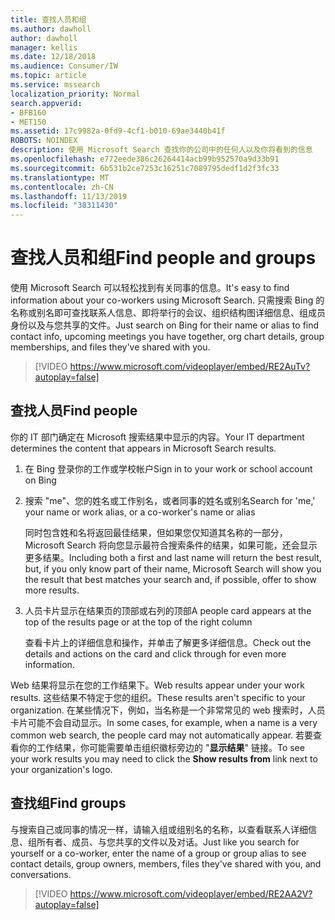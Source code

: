 ```yaml
---
title: 查找人员和组
ms.author: dawholl
author: dawholl
manager: kellis
ms.date: 12/18/2018
ms.audience: Consumer/IW
ms.topic: article
ms.service: mssearch
localization_priority: Normal
search.appverid:
- BFB160
- MET150
ms.assetid: 17c9982a-0fd9-4cf1-b010-69ae3440b41f
ROBOTS: NOINDEX
description: 使用 Microsoft Search 查找你的公司中的任何人以及你将看到的信息
ms.openlocfilehash: e772eede386c26264414acb99b952570a9d33b91
ms.sourcegitcommit: 6b531b2ce7253c16251c7089795dedf1d2f3fc33
ms.translationtype: MT
ms.contentlocale: zh-CN
ms.lasthandoff: 11/13/2019
ms.locfileid: "38311430"
---
```

# <a name="find-people-and-groups"></a><span data-ttu-id="8b928-103">查找人员和组</span><span class="sxs-lookup"><span data-stu-id="8b928-103">Find people and groups</span></span>

<span data-ttu-id="8b928-104">使用 Microsoft Search 可以轻松找到有关同事的信息。</span><span class="sxs-lookup"><span data-stu-id="8b928-104">It's easy to find information about your co-workers using Microsoft Search.</span></span> <span data-ttu-id="8b928-105">只需搜索 Bing 的名称或别名即可查找联系人信息、即将举行的会议、组织结构图详细信息、组成员身份以及与您共享的文件。</span><span class="sxs-lookup"><span data-stu-id="8b928-105">Just search on Bing for their name or alias to find contact info, upcoming meetings you have together, org chart details, group memberships, and files they've shared with you.</span></span>
  
> [!VIDEO https://www.microsoft.com/videoplayer/embed/RE2AuTv?autoplay=false]
  
## <a name="find-people"></a><span data-ttu-id="8b928-106">查找人员</span><span class="sxs-lookup"><span data-stu-id="8b928-106">Find people</span></span>

<span data-ttu-id="8b928-107">你的 IT 部门确定在 Microsoft 搜索结果中显示的内容。</span><span class="sxs-lookup"><span data-stu-id="8b928-107">Your IT department determines the content that appears in Microsoft Search results.</span></span>
  
1. <span data-ttu-id="8b928-108">在 Bing 登录你的工作或学校帐户</span><span class="sxs-lookup"><span data-stu-id="8b928-108">Sign in to your work or school account on Bing</span></span>
    
2. <span data-ttu-id="8b928-109">搜索 "me"、您的姓名或工作别名，或者同事的姓名或别名</span><span class="sxs-lookup"><span data-stu-id="8b928-109">Search for 'me,' your name or work alias, or a co-worker's name or alias</span></span>
    
    <span data-ttu-id="8b928-110">同时包含姓和名将返回最佳结果，但如果您仅知道其名称的一部分，Microsoft Search 将向您显示最符合搜索条件的结果，如果可能，还会显示更多结果。</span><span class="sxs-lookup"><span data-stu-id="8b928-110">Including both a first and last name will return the best result, but, if you only know part of their name, Microsoft Search will show you the result that best matches your search and, if possible, offer to show more results.</span></span>
    
3. <span data-ttu-id="8b928-111">人员卡片显示在结果页的顶部或右列的顶部</span><span class="sxs-lookup"><span data-stu-id="8b928-111">A people card appears at the top of the results page or at the top of the right column</span></span>
    
    <span data-ttu-id="8b928-112">查看卡片上的详细信息和操作，并单击了解更多详细信息。</span><span class="sxs-lookup"><span data-stu-id="8b928-112">Check out the details and actions on the card and click through for even more information.</span></span>
    
<span data-ttu-id="8b928-113">Web 结果将显示在您的工作结果下。</span><span class="sxs-lookup"><span data-stu-id="8b928-113">Web results appear under your work results.</span></span> <span data-ttu-id="8b928-114">这些结果不特定于您的组织。</span><span class="sxs-lookup"><span data-stu-id="8b928-114">These results aren't specific to your organization.</span></span> <span data-ttu-id="8b928-115">在某些情况下，例如，当名称是一个非常常见的 web 搜索时，人员卡片可能不会自动显示。</span><span class="sxs-lookup"><span data-stu-id="8b928-115">In some cases, for example, when a name is a very common web search, the people card may not automatically appear.</span></span> <span data-ttu-id="8b928-116">若要查看你的工作结果，你可能需要单击组织徽标旁边的 "**显示结果**" 链接。</span><span class="sxs-lookup"><span data-stu-id="8b928-116">To see your work results you may need to click the **Show results from** link next to your organization's logo.</span></span> 
  
## <a name="find-groups"></a><span data-ttu-id="8b928-117">查找组</span><span class="sxs-lookup"><span data-stu-id="8b928-117">Find groups</span></span>

<span data-ttu-id="8b928-118">与搜索自己或同事的情况一样，请输入组或组别名的名称，以查看联系人详细信息、组所有者、成员、与您共享的文件以及对话。</span><span class="sxs-lookup"><span data-stu-id="8b928-118">Just like you search for yourself or a co-worker, enter the name of a group or group alias to see contact details, group owners, members, files they've shared with you, and conversations.</span></span>
  
> [!VIDEO https://www.microsoft.com/videoplayer/embed/RE2AA2V?autoplay=false]
  

  

